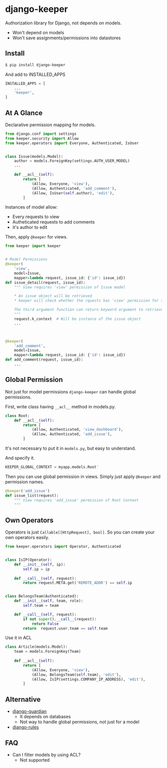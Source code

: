 # django-keeper

Authorization library for Django, not depends on models.

* Won't depend on models
* Won't save assignments/permissions into datastores

## Install

```bash
$ pip install django-keeper
```

And add to INSTALLED_APPS

```python
INSTALLED_APPS = [
    ...
    'keeper',
]
```

## At A Glance

Declarative permission mapping for models.

```python
from django.conf import settings
from keeper.security import Allow
from keeper.operators import Everyone, Authenticated, IsUser


class Issue(models.Model):
    author = models.ForeignKey(settings.AUTH_USER_MODEL)
    ...

    def __acl__(self):
        return [
            (Allow, Everyone, 'view'),
            (Allow, Authenticated, 'add_comment'),
            (Allow, IsUser(self.author), 'edit'),
        ]

```

Instances of model allow:

* Every requests to view
* Autheticated requests to add comments
* it's author to edit

Then, apply `@keeper` for views.

```python
from keeper import keeper


# Model Permissions
@keeper(
    'view',
    model=Issue,
    mapper=lambda request, issue_id: {'id': issue_id})
def issue_detail(request, issue_id):
    """ View requires 'view' permission of Issue model

    * An issue object will be retrieved
    * keeper will check whether the rquests has 'view' permission for the issue

    The third argument function can return keyword argument to retrieve the issue object.
    """
    request.k_context  # Will be instance of the issue object
    ...



@keeper(
    'add_comment',
    model=Issue,
    mapper=lambda request, issue_id: {'id': issue_id})
def add_comment(request, issue_id):
    ...

```

## Global Permission

Not just for model permissions `django-keeper` can handle global permissions.

First, write class having `__acl__` method in models.py.

```python
class Root:
    def __acl__(self):
        return [
            (Allow, Authenticated, 'view_dashboard'),
            (Allow, Authenticated, 'add_issue'),
        ]
```

It's not necessary to put it in `models.py`,
but easy to understand.

And specify it.

```python
KEEPER_GLOBAL_CONTEXT = myapp.models.Root'
```

Then you can use global permission in views.
Simply just apply `@keeper` and permission names.

```python
@keeper('add_issue')
def issue_list(request):
    """ View requires 'add_issue' permission of Root Context
    """

```

## Own Operators

Operators is just `Callable[[HttpRequest], bool]`.
So you can create your own operators easily.

```python
from keeper.operators import Operator, Authenticated


class IsIP(Operator):
    def __init__(self, ip):
        self.ip = ip
        
    def __call__(self, request):
        return request.META.get('REMOTE_ADDR') == self.ip


class BelongsTeam(Authenticated):
    def __init__(self, team, role):
        self.team = team

    def __call__(self, request):
        if not super().__call__(request):
            return False
        return  request.user.team == self.team
```

Use it in ACL

```python
class Article(models.Model):
    team = models.ForeignKey(Team)
    
    def __acl__(self):
        return [
            (Allow, Everyone, 'view'),
            (Allow, BelongsTeam(self.team), 'edit'),
            (Allow, IsIP(settings.COMPANY_IP_ADDRESS), 'edit'),
        ]
```

## Alternative

* [django-guardian](https://github.com/django-guardian/django-guardian)
    * It depends on databases
    * Not way to handle global permissions, not just for a model
* [django-rules](https://github.com/dfunckt/django-rules)

## FAQ

* Can I filter models by using ACL?
    * Not supported
